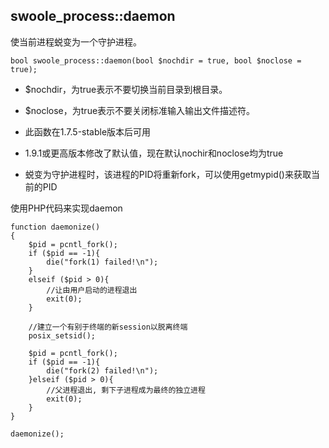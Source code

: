 ## swoole_process::daemon
使当前进程蜕变为一个守护进程。

~~~
bool swoole_process::daemon(bool $nochdir = true, bool $noclose = true);
~~~

* $nochdir，为true表示不要切换当前目录到根目录。
* $noclose，为true表示不要关闭标准输入输出文件描述符。

* 此函数在1.7.5-stable版本后可用
* 1.9.1或更高版本修改了默认值，现在默认nochir和noclose均为true
* 蜕变为守护进程时，该进程的PID将重新fork，可以使用getmypid()来获取当前的PID


使用PHP代码来实现daemon

~~~
function daemonize()
{
    $pid = pcntl_fork();
    if ($pid == -1){
        die("fork(1) failed!\n");
	}
    elseif ($pid > 0){
        //让由用户启动的进程退出
        exit(0);
	}

    //建立一个有别于终端的新session以脱离终端
    posix_setsid();

    $pid = pcntl_fork();
    if ($pid == -1){
        die("fork(2) failed!\n");
    }elseif ($pid > 0){
        //父进程退出, 剩下子进程成为最终的独立进程
        exit(0);
    }
}

daemonize();
~~~
